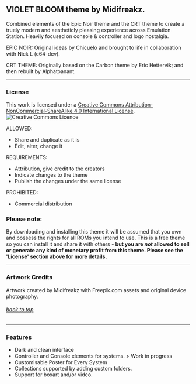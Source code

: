 ## VIOLET BLOOM theme by Midifreakz.

Combined elements of the Epic Noir theme and the CRT theme to create a truely modern and aestheticly pleasing experience across Emulation Station.
Heavily focused on console & controller and logo nostalgia.



EPIC NOIR:
Original ideas by Chicuelo and brought to life in collaboration with Nick L (c64-dev).

CRT THEME:
Originally based on the Carbon theme by Eric Hettervik; and then rebuilt by Alphatoanant.



---

### License

This work is licensed under a [Creative Commons Attribution-NonCommercial-ShareAlike 4.0 International License](http://creativecommons.org/licenses/by-nc-sa/4.0/). \
![Creative Commons Licence](https://i.creativecommons.org/l/by-nc-sa/4.0/88x31.png "Creative Commons Licence")

ALLOWED:
- Share and duplicate as it is
- Edit, alter, change it

REQUIREMENTS:
- Attribution, give credit to the creators
- Indicate changes to the theme
- Publish the changes under the same license


PROHIBITED:
- Commercial distribution

### Please note:
By downloading and installing this theme it will be assumed that you own and possess the rights for all ROMs you intend to use. This is a free theme so you can install it and share it with others - **but you are *not* allowed to sell or generate any kind of monetary profit from this theme. Please see the 'License' section above for more details.**

---

### Artwork Credits

Artwork created by Midifreakz with Freepik.com assets and original device photography.


###### [back to top](https://github.com/c64-dev/es-epicnoir#epicnoir-retropie-theme)

---

### Features

* Dark and clean interface
* Controller and Console elements for systems. > Work in progress
* Customisable Poster for Every System
* Collections supported by adding custom folders.
* Support for boxart and/or video.



